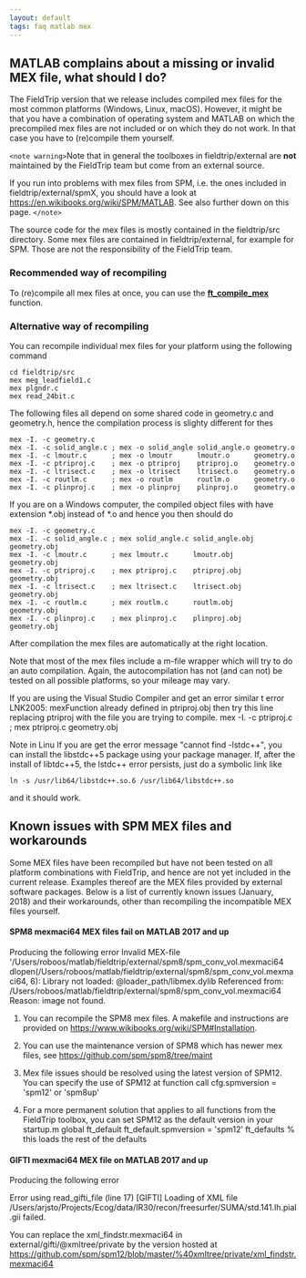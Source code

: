 ```yaml
---
layout: default
tags: faq matlab mex
---
```



## MATLAB complains about a missing or invalid MEX file, what should I do?

The FieldTrip version that we release includes compiled mex files for the most common platforms (Windows, Linux, macOS). However, it might be that you have a combination of operating system and MATLAB on which the precompiled mex files are not included or on which they do not work. In that case you have to (re)compile them yourself.

`<note warning>`Note that in general the toolboxes in fieldtrip/external are **not** maintained by the FieldTrip team but come from an external source.

If you run into problems with mex files from SPM, i.e. the ones included in fieldtrip/external/spmX, you should have a look at https://en.wikibooks.org/wiki/SPM/MATLAB. See also further down on this page.
`</note>`
 
The source code for the mex files is mostly contained in the fieldtrip/src directory. Some mex files are contained in fieldtrip/external, for example for SPM. Those are not the responsibility of the FieldTrip team.

### Recommended way of recompiling

To (re)compile all mex files at once, you can use the **[ft_compile_mex](/reference/ft_compile_mex)** function. 

### Alternative way of recompiling

You can recompile individual mex files for your platform using the following command

    cd fieldtrip/src
    mex meg_leadfield1.c
    mex plgndr.c
    mex read_24bit.c

The following files all depend on some shared code in geometry.c and geometry.h, hence the compilation process is slighty different for thes

    mex -I. -c geometry.c		
    mex -I. -c solid_angle.c ; mex -o solid_angle solid_angle.o geometry.o
    mex -I. -c lmoutr.c      ; mex -o lmoutr      lmoutr.o      geometry.o
    mex -I. -c ptriproj.c    ; mex -o ptriproj    ptriproj.o    geometry.o
    mex -I. -c ltrisect.c    ; mex -o ltrisect    ltrisect.o    geometry.o
    mex -I. -c routlm.c      ; mex -o routlm      routlm.o      geometry.o
    mex -I. -c plinproj.c    ; mex -o plinproj    plinproj.o    geometry.o

If you are on a Windows computer, the compiled object files with have extension *.obj instead of *.o and hence you then should do 

    mex -I. -c geometry.c
    mex -I. -c solid_angle.c ; mex solid_angle.c solid_angle.obj geometry.obj
    mex -I. -c lmoutr.c      ; mex lmoutr.c      lmoutr.obj      geometry.obj
    mex -I. -c ptriproj.c    ; mex ptriproj.c    ptriproj.obj    geometry.obj
    mex -I. -c ltrisect.c    ; mex ltrisect.c    ltrisect.obj    geometry.obj
    mex -I. -c routlm.c      ; mex routlm.c      routlm.obj      geometry.obj
    mex -I. -c plinproj.c    ; mex plinproj.c    plinproj.obj    geometry.obj

After compilation the mex files are automatically at the right location.

Note that most of the mex files include a m-file wrapper which will try to do an auto compilation. Again, the autocompilation has not (and can not) be tested on all possible platforms, so your mileage may vary. 

If you are using the Visual Studio Compiler and get an error similar t
    error LNK2005: mexFunction already defined in ptriproj.obj
then try this line replacing ptriproj with the file you are trying to compile.
    mex -I. -c ptriproj.c    ; mex ptriproj.c  geometry.obj

Note in Linu
If you are get the error message "cannot find -lstdc++", you can install the libstdc++5 package using your package manager.
If, after the install of libtdc++5, the lstdc++ error persists, just do a symbolic link like

    ln -s /usr/lib64/libstdc++.so.6 /usr/lib64/libstdc++.so 

and it should work.

## Known issues with SPM MEX files and workarounds

Some MEX files have been recompiled but have not been tested on all platform combinations with FieldTrip, and hence are not yet included in the current release. Examples thereof are the MEX files provided by external software packages. Below is a list of currently known issues (January, 2018) and their workarounds, other than recompiling the incompatible MEX files yourself. 

#### SPM8 mexmaci64 MEX files fail on MATLAB 2017 and up

Producing the following error
    Invalid MEX-file '/Users/roboos/matlab/fieldtrip/external/spm8/spm_conv_vol.mexmaci64
    dlopen(/Users/roboos/matlab/fieldtrip/external/spm8/spm_conv_vol.mexmaci64, 6): Library not loaded: @loader_path/libmex.dylib
    Referenced from: /Users/roboos/matlab/fieldtrip/external/spm8/spm_conv_vol.mexmaci64
    Reason: image not found. 

1) You can recompile the SPM8 mex files. A makefile and instructions are provided on https://www.wikibooks.org/wiki/SPM#Installation.

2) You can use the maintenance version of SPM8 which has newer mex files, see https://github.com/spm/spm8/tree/maint
    
3) Mex file issues should be resolved using the latest version of SPM12. You can specify the use of SPM12 at function call
    cfg.spmversion = 'spm12' or 'spm8up'
 
4) For a more permanent solution that applies to all functions from the FieldTrip toolbox, you can set SPM12 as the default version in your startup.m 
   global ft_default
   ft_default.spmversion = 'spm12'
   ft_defaults % this loads the rest of the defaults

#### GIFTI mexmaci64 MEX file on MATLAB 2017 and up

Producing the following error

   Error using read_gifti_file (line 17)
   [GIFTI] Loading of XML file /Users/arjsto/Projects/Ecog/data/IR30/recon/freesurfer/SUMA/std.141.lh.pial.gii failed.

You can replace the xml_findstr.mexmaci64 in external/gifti/@xmltree/private by the version hosted at https://github.com/spm/spm12/blob/master/%40xmltree/private/xml_findstr.mexmaci64
   
